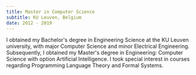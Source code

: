 ```yaml
---
title: Master in Computer Science
subtitle: KU Leuven, Belgium
date: 2012 - 2019
---
```

I obtained my Bachelor's degree in Engineering Science at the KU Leuven university, with major Computer Science and minor Electrical Engineering.  
Subsequently, I obtained my Master's degree in Engineering: Computer Science with option Artificial Intelligence. 
I took special interest in courses regarding Programming Language Theory and Formal Systems.
